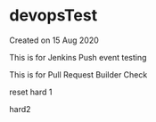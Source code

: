 # devopsTest

Created on 15 Aug 2020


This is for Jenkins Push event testing

This is for Pull Request Builder Check

reset hard 1

hard2